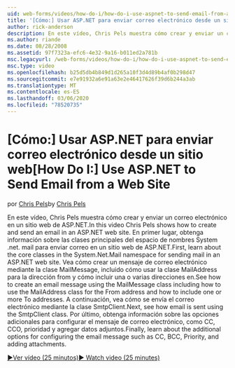 ```yaml
---
uid: web-forms/videos/how-do-i/how-do-i-use-aspnet-to-send-email-from-a-web-site
title: '[Cómo:] Usar ASP.NET para enviar correo electrónico desde un sitio web | Microsoft Docs'
author: rick-anderson
description: En este vídeo, Chris Pels muestra cómo crear y enviar un correo electrónico en un sitio web de ASP.NET. En primer lugar, obtenga información sobre las clases principales del espacio de nombres de System .net. mail.
ms.author: riande
ms.date: 08/28/2008
ms.assetid: 97f7323a-efc6-4e32-9a16-b011ed2a781b
msc.legacyurl: /web-forms/videos/how-do-i/how-do-i-use-aspnet-to-send-email-from-a-web-site
msc.type: video
ms.openlocfilehash: b25d5db4b849d1d265a10f3d4d89b4af0b298d47
ms.sourcegitcommit: e7e91932a6e91a63e2e46417626f39d6b244a3ab
ms.translationtype: MT
ms.contentlocale: es-ES
ms.lasthandoff: 03/06/2020
ms.locfileid: "78520735"
---
```

# <a name="how-do-i-use-aspnet-to-send-email-from-a-web-site"></a><span data-ttu-id="a477e-104">[Cómo:] Usar ASP.NET para enviar correo electrónico desde un sitio web</span><span class="sxs-lookup"><span data-stu-id="a477e-104">[How Do I:] Use ASP.NET to Send Email from a Web Site</span></span>

<span data-ttu-id="a477e-105">por [Chris Pels](https://twitter.com/chrispels)</span><span class="sxs-lookup"><span data-stu-id="a477e-105">by [Chris Pels](https://twitter.com/chrispels)</span></span>

<span data-ttu-id="a477e-106">En este vídeo, Chris Pels muestra cómo crear y enviar un correo electrónico en un sitio web de ASP.NET.</span><span class="sxs-lookup"><span data-stu-id="a477e-106">In this video Chris Pels shows how to create and send an email in an ASP.NET web site.</span></span> <span data-ttu-id="a477e-107">En primer lugar, obtenga información sobre las clases principales del espacio de nombres System .net. mail para enviar correo en un sitio web de ASP.NET.</span><span class="sxs-lookup"><span data-stu-id="a477e-107">First, learn about the core classes in the System.Net.Mail namespace for sending mail in an ASP.NET web site.</span></span> <span data-ttu-id="a477e-108">Vea cómo crear un mensaje de correo electrónico mediante la clase MailMessage, incluido cómo usar la clase MailAddress para la dirección from y cómo incluir una o varias direcciones en.</span><span class="sxs-lookup"><span data-stu-id="a477e-108">See how to create an email message using the MailMessage class including how to use the MailAddress class for the From address and how to include one or more To addresses.</span></span> <span data-ttu-id="a477e-109">A continuación, vea cómo se envía el correo electrónico mediante la clase SmtpClient.</span><span class="sxs-lookup"><span data-stu-id="a477e-109">Next, see how email is sent using the SmtpClient class.</span></span> <span data-ttu-id="a477e-110">Por último, obtenga información sobre las opciones adicionales para configurar el mensaje de correo electrónico, como CC, CCO, prioridad y agregar datos adjuntos.</span><span class="sxs-lookup"><span data-stu-id="a477e-110">Finally, learn about the additional options for configuring the email message such as CC, BCC, Priority, and adding attachments.</span></span>

[<span data-ttu-id="a477e-111">&#9654;Ver vídeo (25 minutos)</span><span class="sxs-lookup"><span data-stu-id="a477e-111">&#9654; Watch video (25 minutes)</span></span>](https://channel9.msdn.com/Blogs/ASP-NET-Site-Videos/how-do-i-use-aspnet-to-send-email-from-a-web-site)
